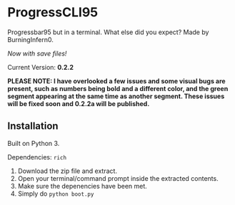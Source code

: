 # ProgressCLI95

Progressbar95 but in a terminal. What else did you expect? Made by BurningInfern0. 

*Now with save files!*

Current Version: **0.2.2**

**PLEASE NOTE: I have overlooked a few issues and some visual bugs are present, such as numbers being bold and a different color, and the green segment appearing at the same time as another segment. These issues will be fixed soon and 0.2.2a will be published.**

## Installation

Built on Python 3.

Dependencies: ```rich```

1. Download the zip file and extract.
2. Open your terminal/command prompt inside the extracted contents.
3. Make sure the depenencies have been met.
4. Simply do ```python boot.py```

